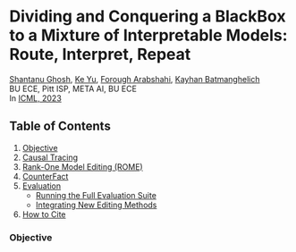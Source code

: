 # Dividing and Conquering a BlackBox to a Mixture of Interpretable Models: Route, Interpret, Repeat #

[Shantanu Ghosh](https://shantanu48114860.github.io/),
[Ke Yu](https://gatechke.github.io/),
[Forough Arabshahi](https://forougha.github.io/), 
[Kayhan Batmanghelich](https://www.batman-lab.com/)
<br/>
BU ECE, Pitt ISP, META AI, BU ECE <br/>
In [ICML, 2023](https://icml.cc/Conferences/2023/Dates) <br/>

## Table of Contents
1. [Objective](#objective)
2. [Causal Tracing](#causal-tracing)
3. [Rank-One Model Editing (ROME)](#rank-one-model-editing-rome-1)
4. [CounterFact](#counterfact)
5. [Evaluation](#evaluation)
    * [Running the Full Evaluation Suite](#running-the-full-evaluation-suite)
    * [Integrating New Editing Methods](#integrating-new-editing-methods)
6. [How to Cite](#how-to-cite)

### Objective